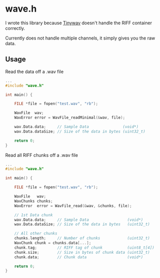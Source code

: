 # wave.h

I wrote this library because [Tinywav](https://github.com/mhroth/tinywav) doesn't handle the RIFF container correctly.

Currently does not handle multiple channels, it simply gives you the raw data.

## Usage

Read the data off a .wav file

```c
...
#include "wave.h"

int main() {

	FILE *file = fopen("test.wav", "rb");

	WavFile  wav;
    WavError error = WavFile_readMinimal(&wav, file);

    wav.Data.data;     // Sample Data               (void*)
    wav.Data.dataSize; // Size of the data in bytes (uint32_t)

	return 0;
}
```

Read all RIFF chunks off a .wav file

```c
...
#include "wave.h"

int main() {

	FILE *file = fopen("test.wav", "rb");

	WavFile   wav;
    WavChunks chunks;
    WavError  error = WavFile_read(&wav, &chunks, file);

    // 1st Data chunk
    wav.Data.data;     // Sample Data                 (void*)
    wav.Data.dataSize; // Size of the data in bytes   (uint32_t)

    // All other chunks
    chunks.length;     // Number of chunks            (uint32_t)
    WavChunk chunk = chunks.data[...];
    chunk.tag;         // RIFF tag of chunk           (uint8_t[4])
    chunk.size;        // Size in bytes of chunk data (uint32_t)
    chunk.data;        // Chunk data                  (void*)

	return 0;
}
```
